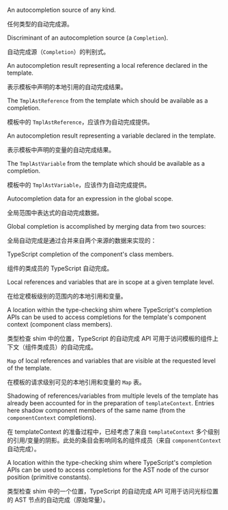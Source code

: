 An autocompletion source of any kind.

任何类型的自动完成源。

Discriminant of an autocompletion source \(a `Completion`\).

自动完成源（`Completion`）的判别式。

An autocompletion result representing a local reference declared in the template.

表示模板中声明的本地引用的自动完成结果。

The `TmplAstReference` from the template which should be available as a completion.

模板中的 `TmplAstReference`，应该作为自动完成提供。

An autocompletion result representing a variable declared in the template.

表示模板中声明的变量的自动完成结果。

The `TmplAstVariable` from the template which should be available as a completion.

模板中的 `TmplAstVariable`，应该作为自动完成提供。

Autocompletion data for an expression in the global scope.

全局范围中表达式的自动完成数据。

Global completion is accomplished by merging data from two sources:

全局自动完成是通过合并来自两个来源的数据来实现的：

TypeScript completion of the component's class members.

组件的类成员的 TypeScript 自动完成。

Local references and variables that are in scope at a given template level.

在给定模板级别的范围内的本地引用和变量。

A location within the type-checking shim where TypeScript's completion APIs can be used to
access completions for the template's component context \(component class members\).

类型检查 shim 中的位置，TypeScript 的自动完成 API
可用于访问模板的组件上下文（组件类成员）的自动完成。

`Map` of local references and variables that are visible at the requested level of the
template.

在模板的请求级别可见的本地引用和变量的 `Map` 表。

Shadowing of references/variables from multiple levels of the template has already been
accounted for in the preparation of `templateContext`. Entries here shadow component members of
the same name \(from the `componentContext` completions\).

在 templateContext 的准备过程中，已经考虑了来自 `templateContext`
多个级别的引用/变量的阴影。此处的条目会影响同名的组件成员（来自 `componentContext` 自动完成）。

A location within the type-checking shim where TypeScript's completion APIs can be used to
access completions for the AST node of the cursor position \(primitive constants\).

类型检查 shim 中的一个位置，TypeScript 的自动完成 API 可用于访问光标位置的 AST
节点的自动完成（原始常量）。